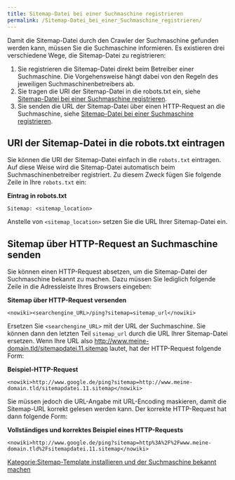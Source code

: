 ```yaml
---
title: Sitemap-Datei bei einer Suchmaschine registrieren
permalink: /Sitemap-Datei_bei_einer_Suchmaschine_registrieren/
---
```


Damit die Sitemap-Datei durch den Crawler der Suchmaschine gefunden werden kann, müssen Sie die Suchmaschine informieren. Es existieren drei verschiedene Wege, die Sitemap-Datei zu registrieren:

1.  Sie registrieren die Sitemap-Datei direkt beim Betreiber einer Suchmaschine. Die Vorgehensweise hängt dabei von den Regeln des jeweiligen Suchmaschinenbetreibers ab.
2.  Sie tragen die URI der Sitemap-Datei in die robots.txt ein, siehe [Sitemap-Datei bei einer Suchmaschine registrieren](/Sitemap-Datei_bei_einer_Suchmaschine_registrieren ).
3.  Sie senden die URL der Sitemap-Datei über einen HTTP-Request an die Suchmaschine, siehe [Sitemap-Datei bei einer Suchmaschine registrieren](/Sitemap-Datei_bei_einer_Suchmaschine_registrieren ).

URI der Sitemap-Datei in die robots.txt eintragen
-------------------------------------------------

Sie können die URI der Sitemap-Datei einfach in die `robots.txt` eintragen. Auf diese Weise wird die Sitemap-Datei automatisch beim Suchmaschinenbetreiber registriert. Zu diesem Zweck fügen Sie folgende Zeile in Ihre `robots.txt` ein:

**Eintrag in robots.txt**

~~~~ {.robots}
Sitemap: <sitemap_location>
~~~~

Anstelle von `<sitemap_location>` setzen Sie die URL Ihrer Sitemap-Datei ein.

Sitemap über HTTP-Request an Suchmaschine senden
------------------------------------------------

Sie können einen HTTP-Request absetzen, um die Sitemap-Datei der Suchmaschine bekannt zu machen. Dazu müssen Sie lediglich folgende Zeile in die Adressleiste Ihres Browsers eingeben:

**Sitemap über HTTP-Request versenden**

    <nowiki><searchengine_URL>/ping?sitemap=sitemap_url</nowiki>

Ersetzen Sie `<searchengine_URL>` mit der URL der Suchmaschine. Sie können dann den letzten Teil `sitemap_url` durch die URL Ihrer Sitemap-Datei ersetzen. Wenn Ihre URL also <http://www.meine-domain.tld/sitemapdatei.11.sitemap> lautet, hat der HTTP-Request folgende Form:

**Beispiel-HTTP-Request**

    <nowiki>http://www.google.de/ping?sitemap=http://www.meine-domain.tld/sitemapdatei.11.sitemap</nowiki>

Sie müssen jedoch die URL-Angabe mit URL-Encoding maskieren, damit die Sitemap-URL korrekt gelesen werden kann. Der korrekte HTTP-Request hat dann folgende Form:

**Vollständiges und korrektes Beispiel eines HTTP-Requests**

    <nowiki>http://www.google.de/ping?sitemap=http%3A%2F%2Fwww.meine-domain.tld%2Fsitemapdatei.11.sitemap</nowiki>

[Kategorie:Sitemap-Template installieren und der Suchmaschine bekannt machen](export_de/Kategorie:Sitemap-Template_installieren_und_der_Suchmaschine_bekannt_machen )